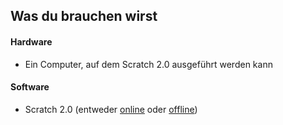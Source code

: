 ## Was du brauchen wirst

#### Hardware

+ Ein Computer, auf dem Scratch 2.0 ausgeführt werden kann

#### Software

+ Scratch 2.0 (entweder [online](https://scratch.mit.edu/projects/editor/) oder [offline](https://scratch.mit.edu/scratch2download/))